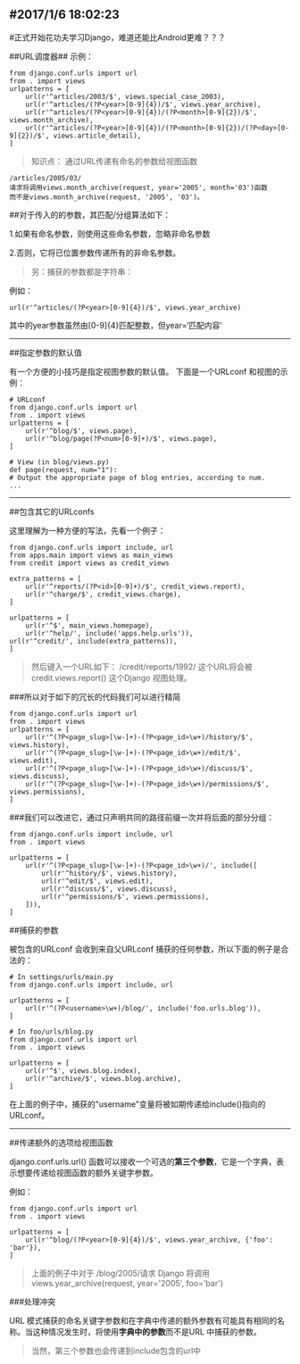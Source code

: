#2017/1/6 18:02:23 
----------
#正式开始花功夫学习Django，难道还能比Android更难？？？

##URL调度器##
示例：

	from django.conf.urls import url
	from . import views
	urlpatterns = [
    	url(r'^articles/2003/$', views.special_case_2003),
    	url(r'^articles/(?P<year>[0-9]{4})/$', views.year_archive),
    	url(r'^articles/(?P<year>[0-9]{4})/(?P<month>[0-9]{2})/$', views.month_archive),
    	url(r'^articles/(?P<year>[0-9]{4})/(?P<month>[0-9]{2})/(?P<day>[0-9]{2})/$', views.article_detail),
	]

> 知识点：
> 通过URL传递有命名的参数给视图函数

	/articles/2005/03/ 
	请求将调用views.month_archive(request, year='2005', month='03')函数
	而不是views.month_archive(request, '2005', '03')。

##对于传入的的参数，其匹配/分组算法如下：

1.如果有命名参数，则使用这些命名参数，忽略非命名参数

2.否则，它将已位置参数传递所有的非命名参数。

> 另：捕获的参数都是字符串：

例如：

	url(r'^articles/(?P<year>[0-9]{4})/$', views.year_archive)

其中的year参数虽然由[0-9]{4}匹配整数，但year=‘匹配内容’



----------

##指定参数的默认值
	
有一个方便的小技巧是指定视图参数的默认值。 下面是一个URLconf 和视图的示例：

	# URLconf
	from django.conf.urls import url
	from . import views
	urlpatterns = [
    	url(r'^blog/$', views.page),
    	url(r'^blog/page(?P<num>[0-9]+)/$', views.page),
	]

	# View (in blog/views.py)
	def page(request, num="1"):
    # Output the appropriate page of blog entries, according to num.
    ...


----------
##包含其它的URLconfs

这里理解为一种方便的写法，先看一个例子：

	from django.conf.urls import include, url
	from apps.main import views as main_views
	from credit import views as credit_views

	extra_patterns = [
    	url(r'^reports/(?P<id>[0-9]+)/$', credit_views.report),
    	url(r'^charge/$', credit_views.charge),
	]

	urlpatterns = [
    	url(r'^$', main_views.homepage),
    	url(r'^help/', include('apps.help.urls')),
	url(r'^credit/', include(extra_patterns)),
	]

> 然后键入一个URL如下：
> /credit/reports/1992/
> 这个URL将会被credit.views.report() 这个Django 视图处理。

###所以对于如下的冗长的代码我们可以进行精简
	
	from django.conf.urls import url
	from . import views
	urlpatterns = [
    	url(r'^(?P<page_slug>[\w-]+)-(?P<page_id>\w+)/history/$', views.history),
    	url(r'^(?P<page_slug>[\w-]+)-(?P<page_id>\w+)/edit/$', views.edit),
    	url(r'^(?P<page_slug>[\w-]+)-(?P<page_id>\w+)/discuss/$', views.discuss),
    	url(r'^(?P<page_slug>[\w-]+)-(?P<page_id>\w+)/permissions/$', views.permissions),
	]

###我们可以改进它，通过只声明共同的路径前缀一次并将后面的部分分组：

	from django.conf.urls import include, url
	from . import views

	urlpatterns = [
    	url(r'^(?P<page_slug>[\w-]+)-(?P<page_id>\w+)/', include([
        	url(r'^history/$', views.history),
        	url(r'^edit/$', views.edit),
        	url(r'^discuss/$', views.discuss),
        	url(r'^permissions/$', views.permissions),
    	])),
	]

##捕获的参数

被包含的URLconf 会收到来自父URLconf 捕获的任何参数，所以下面的例子是合法的：

	# In settings/urls/main.py
	from django.conf.urls import include, url

	urlpatterns = [
    	url(r'^(?P<username>\w+)/blog/', include('foo.urls.blog')),
	]

	# In foo/urls/blog.py
	from django.conf.urls import url
	from . import views

	urlpatterns = [
    	url(r'^$', views.blog.index),
    	url(r'^archive/$', views.blog.archive),
	]

在上面的例子中，捕获的"username"变量将被如期传递给include()指向的URLconf。

----------
##传递额外的选项给视图函数

django.conf.urls.url() 函数可以接收一个可选的**第三个参数**，它是一个字典，表示想要传递给视图函数的额外关键字参数。

例如：

	from django.conf.urls import url
	from . import views

	urlpatterns = [
    	url(r'^blog/(?P<year>[0-9]{4})/$', views.year_archive, {'foo': 'bar'}),
	]

> 上面的例子中对于 /blog/2005/请求
> Django 将调用views.year_archive(request, year='2005', foo='bar')

###处理冲突

URL 模式捕获的命名关键字参数和在字典中传递的额外参数有可能具有相同的名称。当这种情况发生时，将使用**字典中的参数**而不是URL 中捕获的参数。


> 当然，第三个参数也会传递到include包含的url中